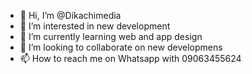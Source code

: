 - 👋 Hi, I’m @Dikachimedia
- 👀 I’m interested in new development
- 🌱 I’m currently learning web and app design
- 💞️ I’m looking to collaborate on new developmens
- 📫 How to reach me on Whatsapp with 09063455624

<!---
Dikachimedia/Dikachimedia is a ✨ special ✨ repository because its `README.md` (this file) appears on your GitHub profile.
You can click the Preview link to take a look at your changes.
--->
